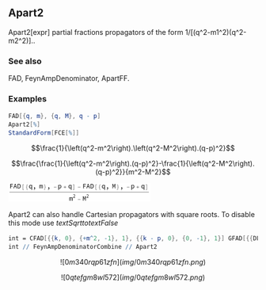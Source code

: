 ##  Apart2 

Apart2[expr] partial fractions propagators of the form 1/[(q^2-m1^2)(q^2-m2^2)]..

###  See also 

FAD, FeynAmpDenominator, ApartFF.

###  Examples 

```mathematica
FAD[{q, m}, {q, M}, q - p]
Apart2[%]
StandardForm[FCE[%]]
```

$$\frac{1}{\left(q^2-m^2\right).\left(q^2-M^2\right).(q-p)^2}$$

$$\frac{\frac{1}{\left(q^2-m^2\right).(q-p)^2}-\frac{1}{\left(q^2-M^2\right).(q-p)^2}}{m^2-M^2}$$

![0cpu6xovrqp67](img/0cpu6xovrqp67.png)

Apart2 can also handle Cartesian propagators with square roots. To disable this mode use $text{Sqrt}to text{False}$ 

```mathematica
int = CFAD[{{k, 0}, {+m^2, -1}, 1}, {{k - p, 0}, {0, -1}, 1}] GFAD[{{DE - Sqrt[CSPD[k, k]], 1}, 1}]
int // FeynAmpDenominatorCombine // Apart2
```

$$![0m340rqp61zfn](img/0m340rqp61zfn.png)$$

$$![0qtefgm8wl572](img/0qtefgm8wl572.png)$$
